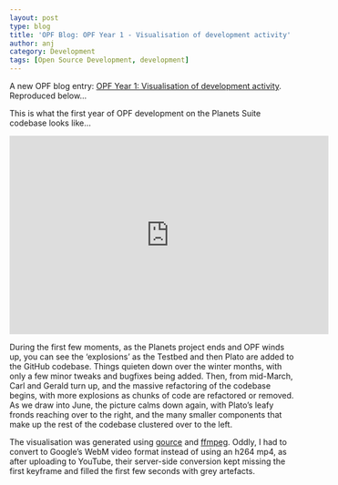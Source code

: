 ```yaml
---
layout: post
type: blog
title: 'OPF Blog: OPF Year 1 - Visualisation of development activity'
author: anj
category: Development
tags: [Open Source Development, development]
---
```

<p>
A new OPF blog entry: <a href="http://openpreservation.org/knowledge/blogs/2011/06/24/opf-year-1-visualisation-development-activity/">OPF Year 1: Visualisation of development activity</a>. Reproduced below...
</p>
<!--break-->

<p>This is what the first year of OPF development on the Planets Suite codebase looks like…</p>
<!--break-->
<p style="text-align: center;"><iframe src="http://www.youtube.com/embed/XUtMHA2ZeG8" frameborder="0" height="349" width="560"></iframe></p>
<p style="text-align: left;">During the first few moments, as the Planets project ends and OPF winds up, you can see the ‘explosions’ as the Testbed and then Plato are added to the GitHub codebase. Things quieten down over the winter months, with only a few minor tweaks and bugfixes being added. Then, from mid-March, Carl and Gerald turn up, and the massive refactoring of the codebase begins, with more explosions as chunks of code are refactored or removed. As we draw into June, the picture calms down again, with Plato’s leafy fronds reaching over to the right, and the many smaller components that make up the rest of the codebase clustered over to the left.</p>
<p style="text-align: left;">The visualisation was generated using <a class="external" href="http://code.google.com/p/gource/">gource</a> and <a class="external" href="http://www.ffmpeg.org/">ffmpeg</a>. Oddly, I had to convert to Google’s WebM video format instead of using an h264 mp4, as after uploading to YouTube, their server-side conversion kept missing the first keyframe and filled the first few seconds with grey artefacts.</p>

